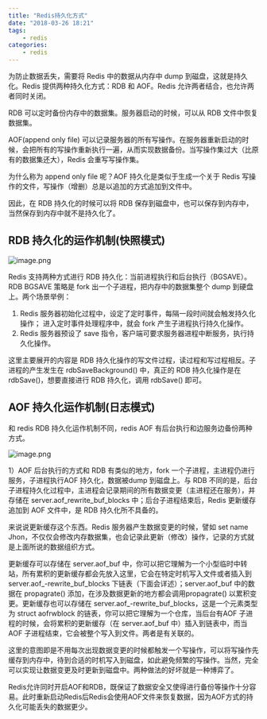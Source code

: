 ```yaml
---
title: "Redis持久化方式"
date: "2018-03-26 18:21"
tags:
    - redis
categories:
    - redis
---
```

为防止数据丢失，需要将 Redis 中的数据从内存中 dump 到磁盘，这就是持久化。Redis 提供两种持久化方式：RDB 和 AOF。Redis 允许两者结合，也允许两者同时关闭。

RDB 可以定时备份内存中的数据集。服务器启动的时候，可以从 RDB 文件中恢复数据集。

AOF(append only file) 可以记录服务器的所有写操作。在服务器重新启动的时候，会把所有的写操作重新执行一遍，从而实现数据备份。当写操作集过大（比原有的数据集还大），Redis 会重写写操作集。

为什么称为 append only file 呢？AOF 持久化是类似于生成一个关于 Redis 写操作的文件，写操作（增删）总是以追加的方式追加到文件中。



因此，在 RDB 持久化的时候可以将 RDB 保存到磁盘中，也可以保存到内存中，当然保存到内存中就不是持久化了。

## RDB 持久化的运作机制(快照模式)

![image.png](http://wiki.jikexueyuan.com/project/redis/images/redis16.png)

Redis 支持两种方式进行 RDB 持久化：当前进程执行和后台执行（BGSAVE）。RDB BGSAVE 策略是 fork 出一个子进程，把内存中的数据集整个 dump 到硬盘上。两个场景举例：

1. Redis 服务器初始化过程中，设定了定时事件，每隔一段时间就会触发持久化操作； 进入定时事件处理程序中，就会 fork 产生子进程执行持久化操作。
2. Redis 服务器预设了 save 指令，客户端可要求服务器进程中断服务，执行持久化操作。

这里主要展开的内容是 RDB 持久化操作的写文件过程，读过程和写过程相反。子进程的产生发生在 rdbSaveBackground() 中，真正的 RDB 持久化操作是在 rdbSave()，想要直接进行 RDB 持久化，调用 rdbSave() 即可。



## AOF 持久化运作机制(日志模式)

和 redis RDB 持久化运作机制不同，redis AOF 有后台执行和边服务边备份两种方式。

![image.png](http://wiki.jikexueyuan.com/project/redis/images/redis18.png)

1）AOF 后台执行的方式和 RDB 有类似的地方，fork 一个子进程，主进程仍进行服务，子进程执行AOF 持久化，数据被dump 到磁盘上。与 RDB 不同的是，后台子进程持久化过程中，主进程会记录期间的所有数据变更（主进程还在服务），并存储在 server.aof_rewrite_buf_blocks 中；后台子进程结束后，Redis 更新缓存追加到 AOF 文件中，是 RDB 持久化所不具备的。

来说说更新缓存这个东西。Redis 服务器产生数据变更的时候，譬如 set name Jhon，不仅仅会修改内存数据集，也会记录此更新（修改）操作，记录的方式就是上面所说的数据组织方式。

更新缓存可以存储在 server.aof_buf 中，你可以把它理解为一个小型临时中转站，所有累积的更新缓存都会先放入这里，它会在特定时机写入文件或者插入到server.aof_-rewrite_buf_blocks 下链表（下面会详述）；server.aof_buf 中的数据在 propagrate() 添加，在涉及数据更新的地方都会调用propagrate() 以累积变更。更新缓存也可以存储在 server.aof_-rewrite_buf_blocks，这是一个元素类型为 struct aofrwblock 的链表，你可以把它理解为一个仓库，当后台有AOF 子进程的时候，会将累积的更新缓存（在 server.aof_buf 中）插入到链表中，而当 AOF 子进程结束，它会被整个写入到文件。两者是有关联的。

这里的意图即是不用每次出现数据变更的时候都触发一个写操作，可以将写操作先缓存到内存中，待到合适的时机写入到磁盘，如此避免频繁的写操作。当然，完全可以实现让数据变更及时更新到磁盘中。两种做法的好坏就是一种博弈了。



Redis允许同时开启AOF和RDB，既保证了数据安全又使得进行备份等操作十分容易。此时重新启动Redis后Redis会使用AOF文件来恢复数据，因为AOF方式的持久化可能丢失的数据更少。
